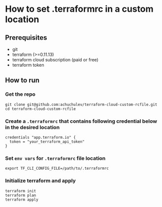 # How to set .terraformrc in a custom location

## Prerequisites

- git
- terraform (>=0.11.13)
- terraform cloud subscription (paid or free)
- terraform token

## How to run

### Get the repo

```
git clone git@github.com:achuchulev/terraform-cloud-custom-rcfile.git
cd terraform-cloud-custom-rcfile
```

### Create a `.terraformrc` that contains following credential below in the desired location

```
credentials "app.terraform.io" {
  token = "your_terraform_api_token"
}
```


### Set `env vars` for `.terraformrc` file location

```
export TF_CLI_CONFIG_FILE=/path/to/.terraformrc
```

### Initialize terraform and apply

```
terraform init
terraform plan
terraform apply
```
